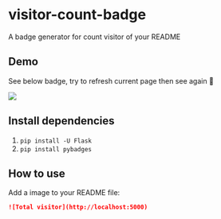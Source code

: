 # visitor-count-badge
A badge generator for count visitor of your README

## Demo
See below badge, try to refresh current page then see again :tada:

![](http://149.28.189.64:5000/)

## Install dependencies

1. `pip install -U Flask`
2. `pip install pybadges`

## How to use

Add a image to your README file:

```markdown
![Total visitor](http://localhost:5000)
```
